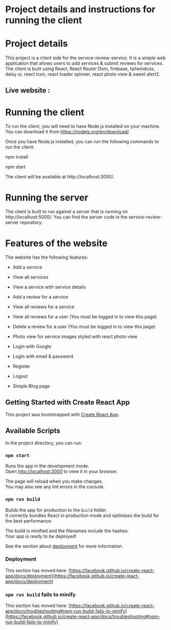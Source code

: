 # Project details and instructions for running the client

# Project details

This project is a client side for the service-review-service. It is a simple web application that allows users to add services & submit reviews for services. The client is built using React, React Router Dom, firebase, tailwindcss, daisy ui, react icon, react loader spinner, react photo view & sweet alert2.

## Live website :

# Running the client

To run the client, you will need to have Node.js installed on your machine. You can download it from https://nodejs.org/en/download/.

Once you have Node.js installed, you can run the following commands to run the client:

npm install

npm start

The client will be available at http://localhost:3000/.

# Running the server

The client is built to run against a server that is running on http://localhost:5000/. You can find the server code in the service-review-server repository.

# Features of the website

The website has the following features:

- Add a service

- View all services

- View a service with service details

- Add a review for a service

- View all reviews for a service

- View all reviews for a user (You must be logged in to view this page)

- Delete a review for a user (You must be logged in to view this page)

- Photo view for service images styled with react photo view

- Login with Google

- Login with email & password

- Register

- Logout

- Simple Blog page

## Getting Started with Create React App

This project was bootstrapped with [Create React App](https://github.com/facebook/create-react-app).

## Available Scripts

In the project directory, you can run:

### `npm start`

Runs the app in the development mode.\
Open [http://localhost:3000](http://localhost:3000) to view it in your browser.

The page will reload when you make changes.\
You may also see any lint errors in the console.

### `npm run build`

Builds the app for production to the `build` folder.\
It correctly bundles React in production mode and optimizes the build for the best performance.

The build is minified and the filenames include the hashes.\
Your app is ready to be deployed!

See the section about [deployment](https://facebook.github.io/create-react-app/docs/deployment) for more information.

### Deployment

This section has moved here: [https://facebook.github.io/create-react-app/docs/deployment](https://facebook.github.io/create-react-app/docs/deployment)

### `npm run build` fails to minify

This section has moved here: [https://facebook.github.io/create-react-app/docs/troubleshooting#npm-run-build-fails-to-minify](https://facebook.github.io/create-react-app/docs/troubleshooting#npm-run-build-fails-to-minify)
